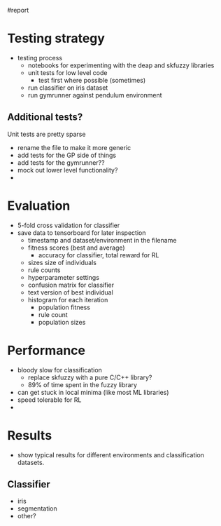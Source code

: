 #report 

# Testing strategy
- testing process
    - notebooks for experimenting with the deap and skfuzzy libraries
    - unit tests for low level code
        - test first where possible (sometimes)
    - run classifier on iris dataset
    - run gymrunner against pendulum environment

## Additional tests?
Unit tests are pretty sparse
- rename the file to make it more generic
- add tests for the GP side of things
- add tests for the gymrunner??
- mock out lower level functionality?
- 

# Evaluation
- 5-fold cross validation for classifier 
- save data to tensorboard for later inspection
    - timestamp and dataset/environment in the filename
    - fitness scores (best and average)  
        - accuracy for classifier, total reward for RL
    - sizes size of individuals
    - rule counts
    - hyperparameter settings
    - confusion matrix for classifier
    - text version of best individual
    - histogram for each iteration
        - population fitness
        - rule count
        - population sizes

# Performance
- bloody slow for classification
    - replace skfuzzy with a pure C/C++ library?
    - 89% of time spent in the fuzzy library
- can get stuck in local minima (like most ML libraries)
- speed tolerable for RL
- 

# Results
- show typical results for different environments and classification datasets.

## Classifier
- iris
- segmentation
- other?

